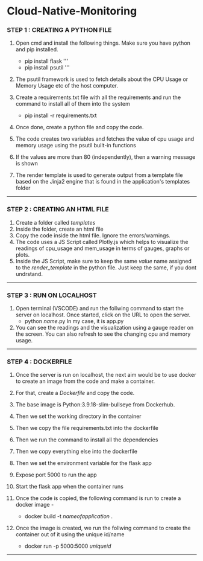 # Cloud-Native-Monitoring

### STEP 1 : CREATING A PYTHON FILE ###

1. Open cmd and install the following things. Make sure you have python and pip installed.
   *   pip install flask
   '''  
   *   pip install psutil
   '''
3. The psutil framework is used to fetch details about the CPU Usage or Memory Usage etc of the host computer.
4. Create a requirements.txt file with all the requirements and run the command to install all of them into the system
   *   pip install -r requirements.txt
    
5. Once done, create a python file and copy the code.
6. The code creates two variables and fetches the value of cpu usage and memory usage using the psutil built-in functions
7. If the values are more than 80 (independently), then a warning message is shown
8. The render template is used to generate output from a template file based on the Jinja2 engine that is found in the application's templates folder

----------------------------------------------------------------------------------------------------------------------------------------------

### STEP 2 : CREATING AN HTML FILE ###

1. Create a folder called *templates*
2. Inside the folder, create an html file
3. Copy the code inside the html file. Ignore the errors/warnings.
4. The code uses a JS Script called Plotly.js which helps to visualize the readings of cpu_usage and mem_usage in terms of gauges, graphs or plots.
5. Inside the JS Script, make sure to keep the same *value* name assigned to the *render_template* in the python file. Just keep the same, if you dont undrstand.

----------------------------------------------------------------------------------------------------------------------------------------------

### STEP 3 : RUN ON LOCALHOST ###

1. Open terminal (VSCODE) and run the follwing command to start the server on localhost. Once started, click on the URL to open the server.
   *  python _name_.py
   In my case, it is app.py
2. You can see the readings and the visualization using a gauge reader on the screen. You can also refresh to see the changing cpu and memory usage.

----------------------------------------------------------------------------------------------------------------------------------------------

### STEP 4 : DOCKERFILE ###

1. Once the server is run on localhost, the next aim would be to use docker to create an image from the code and make a container.
2. For that, create a *Dockerfile* and copy the code.
3. The base image is Python:3.9.18-slim-bullseye from Dockerhub.
4. Then we set the working directory in the container
5. Then we copy the file requirements.txt into the dockerfile
6. Then we run the command to install all the dependencies
7. Then we copy everything else into the dockerfile
8. Then we set the environment variable for the flask app
9. Expose port 5000 to run the app
10. Start the flask app when the container runs

11. Once the code is copied, the following command is run to create a docker image -
    *  docker build -t _nameofapplication_ .
      
12. Once the image is created, we run the follwing command to create the container out of it using the unique id/name
    *  docker run -p 5000:5000 _uniqueid_

----------------------------------------------------------------------------------------------------------------------------------------------


